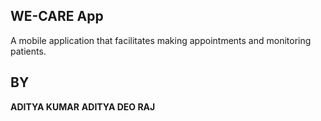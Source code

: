 ## WE-CARE App
A mobile application that facilitates making appointments and monitoring patients.
## BY
**ADITYA KUMAR**
**ADITYA DEO RAJ**